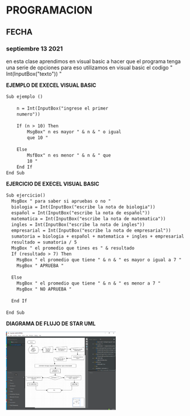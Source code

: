 # **PROGRAMACION** 


## **FECHA** <br>

### **septiembre 13 2021** <br>

en esta clase aprendimos en visual basic a 
hacer que el programa tenga una serie de 
opciones para eso utilizamos en visual basic 
el codigo " Int(InputBox("texto")) "  <br>

**EJEMPLO DE EXECEL VISUAL BASIC** <br>
```
Sub ejemplo ()
    
    n = Int(InputBox("ingrese el primer 
    numero"))
    
    If (n > 10) Then
        MsgBox" n es mayor " & n & " o igual 
        que 10 "
    
    Else
        MsfBox" n es menor " & n & " que 
        10 "
    End If    
End Sub
```
**EJERCICIO DE EXECEL VISUAL BASIC** <br>

```
Sub ejercicio()
  MsgBox " para saber si apruebas o no "
  biologia = Int(InputBox("escribe la nota de biologia"))
  español = Int(InputBox("escribe la nota de español"))
  matematica = Int(InputBox("escribe la nota de matematica"))
  ingles = Int(InputBox("escribe la nota de ingles"))
  empresarial = Int(InputBox("escribe la nota de empresarial"))
  sumatoria = biologia + español + matematica + ingles + empresarial
  resultado = sumatoria / 5
  MsgBox " el promedio que tines es " & resultado
  If (resultado > 7) Then
    MsgBox " el promedio que tiene " & n & " es mayor o igual a 7 "
    MsgBox " APRUEBA "
  
  Else
    MsgBox " el promedio que tiene " & n & " es menor a 7 "
    MsgBox " NO APRUEBA "
    
  End If
  
End Sub
```
**DIAGRAMA DE FLUJO DE STAR UML** <br>

<img src="img/diagrama-de-flujo-3.jpg" width="300">





